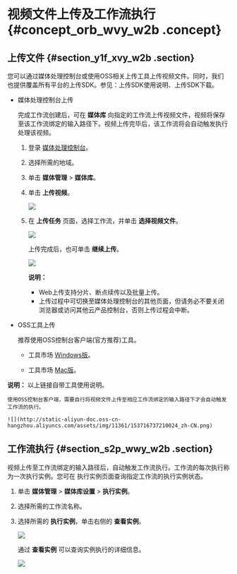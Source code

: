 # 视频文件上传及工作流执行 {#concept_orb_wvy_w2b .concept}

## 上传文件 {#section_y1f_xvy_w2b .section}

您可以通过媒体处理控制台或使用OSS相关上传工具上传视频文件。同时，我们也提供覆盖所有平台的上传SDK。参见：上传SDK使用说明、上传SDK下载。

-   媒体处理控制台上传

    完成工作流创建后，可在 **媒体库** 向指定的工作流上传视频文件，视频将保存至该工作流绑定的输入路径下。视频上传完毕后，该工作流将会自动触发执行处理该视频。

    1.  登录 [媒体处理控制台](https://mts.console.aliyun.com/?spm=5176.2020520153.1001.39.1287d7b4oFuqDS#/mts/oss)。
    2.  选择所需的地域。
    3.  单击 **媒体管理** \> **媒体库**。
    4.  单击 **上传视频**。

        ![](http://static-aliyun-doc.oss-cn-hangzhou.aliyuncs.com/assets/img/11361/153716737210021_zh-CN.png)

    5.  在 **上传任务** 页面，选择工作流，并单击 **选择视频文件**。

        ![](http://static-aliyun-doc.oss-cn-hangzhou.aliyuncs.com/assets/img/11361/153716737210022_zh-CN.png)

        上传完成后，也可单击 **继续上传**。

        ![](http://static-aliyun-doc.oss-cn-hangzhou.aliyuncs.com/assets/img/11361/153716737210023_zh-CN.png)

        **说明：** 

        -   Web上传支持分片、断点续传以及批量上传。
        -   上传过程中可切换至媒体处理控制台的其他页面，但请务必不要关闭浏览器或访问其他云产品控制台，否则上传过程会中断。
-   OSS工具上传

    推荐使用OSS控制台客户端\(官方推荐\)工具。

    -   工具市场 [Windows版](http://market.aliyun.com/products/53690006/cmgj000281.html)。

    -   工具市场 [Mac版](http://market.aliyun.com/products/53690006/cmgj000282.html)。

**说明：** 以上链接自带工具使用说明。

    使用OSS控制台客户端，需要自行将视频文件上传至相应工作流绑定的输入路径下才会自动触发工作流的执行。

    ![](http://static-aliyun-doc.oss-cn-hangzhou.aliyuncs.com/assets/img/11361/153716737210024_zh-CN.png)


## 工作流执行 {#section_s2p_wwy_w2b .section}

视频上传至工作流绑定的输入路径后，自动触发工作流执行。工作流的每次执行称为一次执行实例。您可在 执行实例页面查询指定工作流的执行实例状态。

1.  单击 **媒体管理** \> **媒体库设置** \> **执行实例**。

2.  选择所需的工作流名称。
3.  选择所需的 **执行实例**，单击右侧的 **查看实例**。

    ![](http://static-aliyun-doc.oss-cn-hangzhou.aliyuncs.com/assets/img/11361/153716737310025_zh-CN.png)

    通过 **查看实例** 可以查询实例执行的详细信息。

    ![](http://static-aliyun-doc.oss-cn-hangzhou.aliyuncs.com/assets/img/11361/153716737310026_zh-CN.png)


